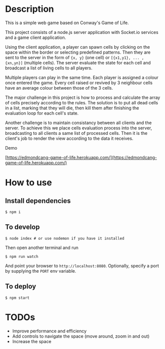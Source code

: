 # Description

This is a simple web game based on Conway's Game of Life.

This project consists of a node.js server application with Socket.io services and a game client application.

Using the client application, a player can spawn cells by clicking on the space within the border or selecting predefined patterns. Then they are sent to the server in the form of `{x, y}` (one cell) or `[{x1,y1}, ... , {xn,yn}]` (multiple cells). The server evaluate the state for each cell and broadcast a list of living cells to all players.

Multiple players can play in the same time. Each player is assigned a colour once entered the game. Every cell raised or revived by 3 neighbour cells have an average colour between those of the 3 cells.

The major challenge in this project is how to process and calculate the array of cells precisely according to the rules. The solution is to put all dead cells in a list, marking that they will die, then kill them after finishing the evaluation loop for each cell's state.

Another challenge is to maintain consistancy between all clients and the server.
To achieve this we place cells evaluation process into the server, broadcasting to all clients a same list of processed cells. Then it is the client's job to render the view according to the data it receives.

Demo

[https://edmondcang-game-of-life.herokuapp.com/](https://edmondcang-game-of-life.herokuapp.com/)

# How to use

## Install dependencies
```
$ npm i
```

## To develop
```
$ node index # or use nodemon if you have it installed
```
Then open another terminal and run
```
$ npm run watch
```
And point your browser to `http://localhost:8080`. Optionally, specify
a port by supplying the `PORT` env variable.

## To deploy
```
$ npm start
```
# TODOs
- Improve performance and efficiency
- Add controls to navigate the space (move around, zoom in and out)
- Increase the space